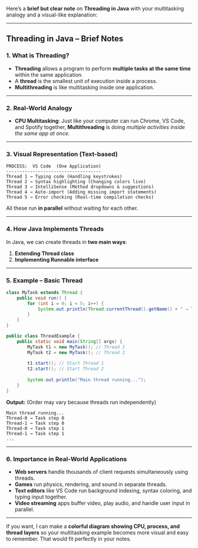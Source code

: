 Here’s a **brief but clear note** on **Threading in Java** with your multitasking analogy and a visual-like explanation:

---

## **Threading in Java – Brief Notes**

### **1. What is Threading?**

* **Threading** allows a program to perform **multiple tasks at the same time** within the same application.
* A **thread** is the smallest unit of execution inside a process.
* **Multithreading** is like multitasking inside one application.

---

### **2. Real-World Analogy**

* **CPU Multitasking**: Just like your computer can run Chrome, VS Code, and Spotify together,
  **Multithreading** is doing *multiple activities inside the same app at once*.

---

### **3. Visual Representation** (Text-based)

```
PROCESS:  VS Code  (One Application)
------------------------------------
Thread 1 → Typing code (Handling keystrokes)
Thread 2 → Syntax highlighting (Changing colors live)
Thread 3 → IntelliSense (Method dropdowns & suggestions)
Thread 4 → Auto-import (Adding missing import statements)
Thread 5 → Error checking (Real-time compilation checks)
```

All these run **in parallel** without waiting for each other.

---

### **4. How Java Implements Threads**

In Java, we can create threads in **two main ways**:

1. **Extending Thread class**
2. **Implementing Runnable interface**

---

### **5. Example – Basic Thread**

```java
class MyTask extends Thread {
    public void run() {
        for (int i = 0; i < 5; i++) {
            System.out.println(Thread.currentThread().getName() + " → Task step " + i);
        }
    }
}

public class ThreadExample {
    public static void main(String[] args) {
        MyTask t1 = new MyTask(); // Thread 1
        MyTask t2 = new MyTask(); // Thread 2
        
        t1.start(); // Start Thread 1
        t2.start(); // Start Thread 2
        
        System.out.println("Main thread running...");
    }
}
```

**Output:** (Order may vary because threads run independently)

```
Main thread running...
Thread-0 → Task step 0
Thread-1 → Task step 0
Thread-0 → Task step 1
Thread-1 → Task step 1
...
```

---

### **6. Importance in Real-World Applications**

* **Web servers** handle thousands of client requests simultaneously using threads.
* **Games** run physics, rendering, and sound in separate threads.
* **Text editors** like VS Code run background indexing, syntax coloring, and typing input together.
* **Video streaming** apps buffer video, play audio, and handle user input in parallel.

---

If you want, I can make a **colorful diagram showing CPU, process, and thread layers** so your multitasking example becomes more visual and easy to remember. That would fit perfectly in your notes.
